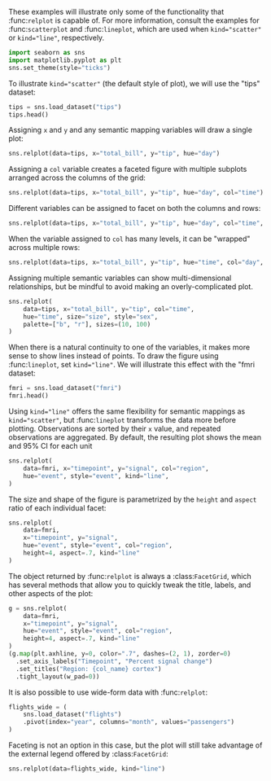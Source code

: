 These examples will illustrate only some of the functionality that :func:`relplot` is capable of. For more information, consult the examples for :func:`scatterplot` and :func:`lineplot`, which are used when ``kind="scatter"`` or ``kind="line"``, respectively.

```python
import seaborn as sns
import matplotlib.pyplot as plt
sns.set_theme(style="ticks")
```
To illustrate ``kind="scatter"`` (the default style of plot), we will use the "tips" dataset:

```python
tips = sns.load_dataset("tips")
tips.head()
```
Assigning ``x`` and ``y`` and any semantic mapping variables will draw a single plot:

```python
sns.relplot(data=tips, x="total_bill", y="tip", hue="day")
```
Assigning a ``col`` variable creates a faceted figure with multiple subplots arranged across the columns of the grid:

```python
sns.relplot(data=tips, x="total_bill", y="tip", hue="day", col="time")
```
Different variables can be assigned to facet on both the columns and rows:

```python
sns.relplot(data=tips, x="total_bill", y="tip", hue="day", col="time", row="sex")
```
When the variable assigned to ``col`` has many levels, it can be "wrapped" across multiple rows:

```python
sns.relplot(data=tips, x="total_bill", y="tip", hue="time", col="day", col_wrap=2)
```
Assigning multiple semantic variables can show multi-dimensional relationships, but be mindful to avoid making an overly-complicated plot.

```python
sns.relplot(
    data=tips, x="total_bill", y="tip", col="time",
    hue="time", size="size", style="sex",
    palette=["b", "r"], sizes=(10, 100)
)
```
When there is a natural continuity to one of the variables, it makes more sense to show lines instead of points. To draw the figure using :func:`lineplot`, set ``kind="line"``. We will illustrate this effect with the "fmri dataset:

```python
fmri = sns.load_dataset("fmri")
fmri.head()
```
Using ``kind="line"`` offers the same flexibility for semantic mappings as ``kind="scatter"``, but :func:`lineplot` transforms the data more before plotting. Observations are sorted by their ``x`` value, and repeated observations are aggregated. By default, the resulting plot shows the mean and 95% CI for each unit

```python
sns.relplot(
    data=fmri, x="timepoint", y="signal", col="region",
    hue="event", style="event", kind="line",
)
```
The size and shape of the figure is parametrized by the ``height`` and ``aspect`` ratio of each individual facet:

```python
sns.relplot(
    data=fmri,
    x="timepoint", y="signal",
    hue="event", style="event", col="region",
    height=4, aspect=.7, kind="line"
)
```
The object returned by :func:`relplot` is always a :class:`FacetGrid`, which has several methods that allow you to quickly tweak the title, labels, and other aspects of the plot:

```python
g = sns.relplot(
    data=fmri,
    x="timepoint", y="signal",
    hue="event", style="event", col="region",
    height=4, aspect=.7, kind="line"
)
(g.map(plt.axhline, y=0, color=".7", dashes=(2, 1), zorder=0)
  .set_axis_labels("Timepoint", "Percent signal change")
  .set_titles("Region: {col_name} cortex")
  .tight_layout(w_pad=0))
```
It is also possible to use wide-form data with :func:`relplot`:

```python
flights_wide = (
    sns.load_dataset("flights")
    .pivot(index="year", columns="month", values="passengers")
)
```
Faceting is not an option in this case, but the plot will still take advantage of the external legend offered by :class:`FacetGrid`:

```python
sns.relplot(data=flights_wide, kind="line")
```
